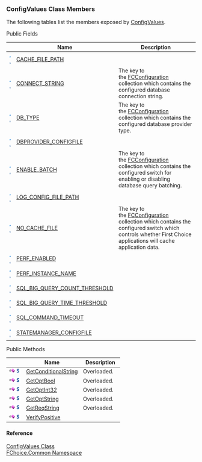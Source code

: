 ﻿### ConfigValues Class Members

The following tables list the members exposed by [ConfigValues](FChoice.Common~FChoice.Common.ConfigValues.md).

Public Fields

|   | Name | Description |
| --- | --- | --- |
| ![Public Field](dotnetimages/publicField.png)![static (Shared in Visual Basic)](dotnetimages/static.png) | [CACHE_FILE_PATH](FChoice.Common~FChoice.Common.ConfigValues~CACHE_FILE_PATH.md) |   |
| ![Public Field](dotnetimages/publicField.png)![static (Shared in Visual Basic)](dotnetimages/static.png) | [CONNECT_STRING](FChoice.Common~FChoice.Common.ConfigValues~CONNECT_STRING.md) | The key to the [FCConfiguration](FChoice.Common~FChoice.Common.FCConfiguration.md) collection which contains the configured database connection string.   |
| ![Public Field](dotnetimages/publicField.png)![static (Shared in Visual Basic)](dotnetimages/static.png) | [DB_TYPE](FChoice.Common~FChoice.Common.ConfigValues~DB_TYPE.md) | The key to the [FCConfiguration](FChoice.Common~FChoice.Common.FCConfiguration.md) collection which contains the configured database provider type.   |
| ![Public Field](dotnetimages/publicField.png)![static (Shared in Visual Basic)](dotnetimages/static.png) | [DBPROVIDER_CONFIGFILE](FChoice.Common~FChoice.Common.ConfigValues~DBPROVIDER_CONFIGFILE.md) |   |
| ![Public Field](dotnetimages/publicField.png)![static (Shared in Visual Basic)](dotnetimages/static.png) | [ENABLE_BATCH](FChoice.Common~FChoice.Common.ConfigValues~ENABLE_BATCH.md) | The key to the [FCConfiguration](FChoice.Common~FChoice.Common.FCConfiguration.md) collection which contains the configured switch for enabling or disabling database query batching.   |
| ![Public Field](dotnetimages/publicField.png)![static (Shared in Visual Basic)](dotnetimages/static.png) | [LOG_CONFIG_FILE_PATH](FChoice.Common~FChoice.Common.ConfigValues~LOG_CONFIG_FILE_PATH.md) |   |
| ![Public Field](dotnetimages/publicField.png)![static (Shared in Visual Basic)](dotnetimages/static.png) | [NO_CACHE_FILE](FChoice.Common~FChoice.Common.ConfigValues~NO_CACHE_FILE.md) | The key to the [FCConfiguration](FChoice.Common~FChoice.Common.FCConfiguration.md) collection which contains the configured switch which controls whether First Choice applications will cache application data.   |
| ![Public Field](dotnetimages/publicField.png)![static (Shared in Visual Basic)](dotnetimages/static.png) | [PERF_ENABLED](FChoice.Common~FChoice.Common.ConfigValues~PERF_ENABLED.md) |   |
| ![Public Field](dotnetimages/publicField.png)![static (Shared in Visual Basic)](dotnetimages/static.png) | [PERF_INSTANCE_NAME](FChoice.Common~FChoice.Common.ConfigValues~PERF_INSTANCE_NAME.md) |   |
| ![Public Field](dotnetimages/publicField.png)![static (Shared in Visual Basic)](dotnetimages/static.png) | [SQL_BIG_QUERY_COUNT_THRESHOLD](FChoice.Common~FChoice.Common.ConfigValues~SQL_BIG_QUERY_COUNT_THRESHOLD.md) |   |
| ![Public Field](dotnetimages/publicField.png)![static (Shared in Visual Basic)](dotnetimages/static.png) | [SQL_BIG_QUERY_TIME_THRESHOLD](FChoice.Common~FChoice.Common.ConfigValues~SQL_BIG_QUERY_TIME_THRESHOLD.md) |   |
| ![Public Field](dotnetimages/publicField.png)![static (Shared in Visual Basic)](dotnetimages/static.png) | [SQL_COMMAND_TIMEOUT](FChoice.Common~FChoice.Common.ConfigValues~SQL_COMMAND_TIMEOUT.md) |   |
| ![Public Field](dotnetimages/publicField.png)![static (Shared in Visual Basic)](dotnetimages/static.png) | [STATEMANAGER_CONFIGFILE](FChoice.Common~FChoice.Common.ConfigValues~STATEMANAGER_CONFIGFILE.md) |   |

Public Methods

|   | Name | Description |
| --- | --- | --- |
| ![Public Method](dotnetimages/publicMethod.png)![static (Shared in Visual Basic)](dotnetimages/static.png) | [GetConditionalString](FChoice.Common~FChoice.Common.ConfigValues~GetConditionalString.md) | Overloaded.    |
| ![Public Method](dotnetimages/publicMethod.png)![static (Shared in Visual Basic)](dotnetimages/static.png) | [GetOptBool](FChoice.Common~FChoice.Common.ConfigValues~GetOptBool.md) | Overloaded.    |
| ![Public Method](dotnetimages/publicMethod.png)![static (Shared in Visual Basic)](dotnetimages/static.png) | [GetOptInt32](FChoice.Common~FChoice.Common.ConfigValues~GetOptInt32.md) | Overloaded.    |
| ![Public Method](dotnetimages/publicMethod.png)![static (Shared in Visual Basic)](dotnetimages/static.png) | [GetOptString](FChoice.Common~FChoice.Common.ConfigValues~GetOptString.md) | Overloaded.    |
| ![Public Method](dotnetimages/publicMethod.png)![static (Shared in Visual Basic)](dotnetimages/static.png) | [GetReqString](FChoice.Common~FChoice.Common.ConfigValues~GetReqString.md) | Overloaded.    |
| ![Public Method](dotnetimages/publicMethod.png)![static (Shared in Visual Basic)](dotnetimages/static.png) | [VerifyPositive](FChoice.Common~FChoice.Common.ConfigValues~VerifyPositive.md) |   |

#### Reference

[ConfigValues Class](FChoice.Common~FChoice.Common.ConfigValues.md)  
[FChoice.Common Namespace](FChoice.Common~FChoice.Common_namespace.md)